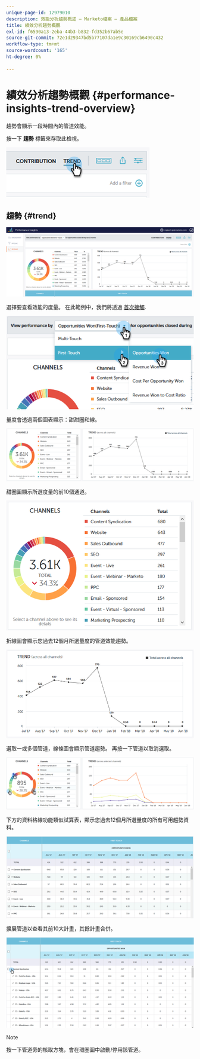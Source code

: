 ```yaml
---
unique-page-id: 12979010
description: 效能分析趨勢概述 — Marketo檔案 — 產品檔案
title: 績效分析趨勢概觀
exl-id: f6590a13-2eba-44b3-b832-fd352b67ab5e
source-git-commit: 72e1d29347bd5b77107da1e9c30169cb6490c432
workflow-type: tm+mt
source-wordcount: '165'
ht-degree: 0%

---
```


# 績效分析趨勢概觀 {#performance-insights-trend-overview}

趨勢會顯示一段時間內的管道效能。

按一下 **趨勢** 標籤來存取此檢視。

![](assets/1.png)

## 趨勢 {#trend}

![](assets/2-1.png)

選擇要查看效能的度量。 在此範例中，我們將透過 [首次接觸](/help/marketo/product-docs/reporting/revenue-cycle-analytics/revenue-tools/attribution/understanding-attribution.md).

![](assets/3-2.png)

量度會透過兩個圖表顯示：甜甜圈和線。

![](assets/4-1.png)

甜圈圖顯示所選度量的前10個通道。

![](assets/5-2.png)

折線圖會顯示您過去12個月所選量度的管道效能趨勢。

![](assets/6-1.png)

選取一或多個管道，線條圖會顯示管道趨勢。 再按一下管道以取消選取。

![](assets/7.png)

下方的資料格線功能類似試算表，顯示您過去12個月所選量度的所有可用趨勢資料。

![](assets/8.png)

擴展管道以查看其前10大計畫，其餘計畫合併。

![](assets/9-1.png)

>[!NOTE]
>
>按一下管道旁的核取方塊，會在環圈圖中啟動/停用該管道。
